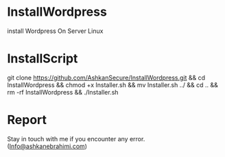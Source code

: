 # InstallWordpress
install Wordpress On Server Linux
# InstallScript
git clone https://github.com/AshkanSecure/InstallWordpress.git && cd InstallWordpress && chmod +x Installer.sh && mv Installer.sh ../ && cd .. &&  rm -rf InstallWordpress && ./Installer.sh
# Report
Stay in touch with me if you encounter any error. (Info@ashkanebrahimi.com)
